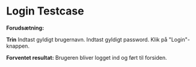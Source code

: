 # Login Testcase

**Forudsætning:**

**Trin**
Indtast gyldigt brugernavn.
Indtast gyldigt password.
Klik på "Login"-knappen.

**Forventet resultat:**
Brugeren bliver logget ind og ført til forsiden. 

